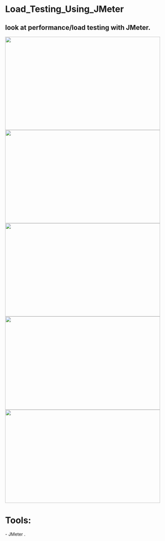 # Load_Testing_Using_JMeter

<h2>
   look at performance/load testing with JMeter.
</h2>


<img src = "https://github.com/user-attachments/assets/d8840b61-b225-400b-b5c3-1ec83c838e4d" width="500" height="300">

<img src = "https://github.com/user-attachments/assets/4d4bcb90-8af7-4d0e-8191-4ba970e4b48a" width="500" height="300">

<img src = "https://github.com/user-attachments/assets/558f4d38-6d4a-4486-bcf8-25042d8f9e65" width="500" height="300">

<img src = "https://github.com/user-attachments/assets/bd87f586-faa9-446d-86a5-51cb819b0eb2" width="500" height="300">

<img src = "https://github.com/user-attachments/assets/1804a9fa-4a32-4e19-a952-046328195bb3" width="500" height="300">


<h1> Tools: </h1>
<p>
  - JMeter .
</p>

